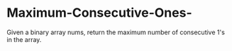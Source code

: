# Maximum-Consecutive-Ones-
Given a binary array nums, return the maximum number of consecutive 1's in the array.   
